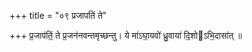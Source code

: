 +++
title = "०९ प्रजापतिं ते"

+++
प्र॒जाप॑तिं॒ ते प्र॒जन॑नवन्तमृच्छन्तु। ये मा॑ऽघा॒यवो॑ ध्रु॒वाया॑ दि॒शोऽभि॒दासा॑त् ॥